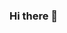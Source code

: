 ### Hi there 👋

<!--
**alfiansyahnz/alfiansyahnz** is a ✨ _special_ ✨ repository because its `README.md` (this file) appears on your GitHub profile.

Here are some ideas to get you started:

- 🔭 I’m currently working on flick.id
- 🌱 I’m currently learning Kotlin
- 👯 I’m looking to collaborate on Mobile Apps (Android / React Native)
- 🤔 I’m looking for help with ...
- 💬 Ask me about android development
-->
